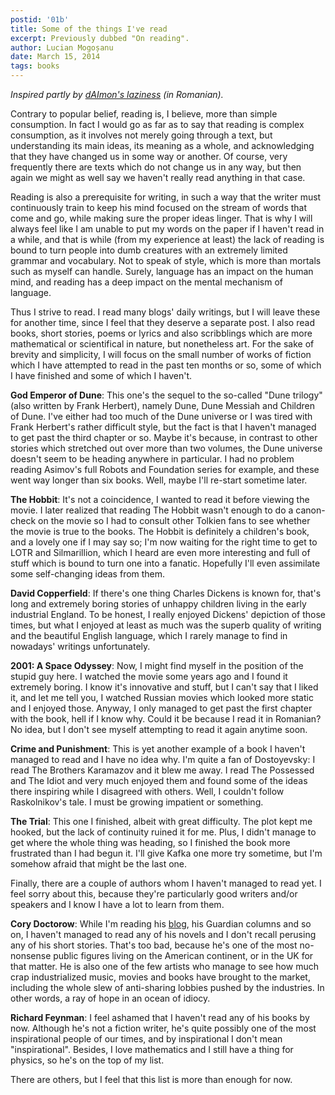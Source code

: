 ```yaml
---
postid: '01b'
title: Some of the things I've read
excerpt: Previously dubbed "On reading".
author: Lucian Mogoșanu
date: March 15, 2014
tags: books
---
```


*Inspired partly by [dAImon's laziness][1] (in Romanian).*

Contrary to popular belief, reading is, I believe, more than simple
consumption. In fact I would go as far as to say that reading is complex
consumption, as it involves not merely going through a text, but understanding
its main ideas, its meaning as a whole, and acknowledging that they have
changed us in some way or another. Of course, very frequently there are texts
which do not change us in any way, but then again we might as well say we
haven't really read anything in that case.

Reading is also a prerequisite for writing, in such a way that the writer must
continuously train to keep his mind focused on the stream of words that come
and go, while making sure the proper ideas linger. That is why I will always
feel like I am unable to put my words on the paper if I haven't read in a
while, and that is while (from my experience at least) the lack of reading is
bound to turn people into dumb creatures with an extremely limited grammar and
vocabulary. Not to speak of style, which is more than mortals such as myself
can handle. Surely, language has an impact on the human mind, and reading has a
deep impact on the mental mechanism of language.

Thus I strive to read. I read many blogs' daily writings, but I will leave
these for another time, since I feel that they deserve a separate post. I also
read books, short stories, poems or lyrics and also scribblings which are more
mathematical or scientifical in nature, but nonetheless art. For the sake of
brevity and simplicity, I will focus on the small number of works of fiction
which I have attempted to read in the past ten months or so, some of which I
have finished and some of which I haven't.

**God Emperor of Dune**: This one's the sequel to the so-called "Dune trilogy"
(also written by Frank Herbert), namely Dune, Dune Messiah and Children of
Dune. I've either had too much of the Dune universe or I was tired with Frank
Herbert's rather difficult style, but the fact is that I haven't managed to get
past the third chapter or so. Maybe it's because, in contrast to other stories
which stretched out over more than two volumes, the Dune universe doesn't seem
to be heading anywhere in particular. I had no problem reading Asimov's full
Robots and Foundation series for example, and these went way longer than six
books. Well, maybe I'll re-start sometime later.

**The Hobbit**: It's not a coincidence, I wanted to read it before viewing the
movie. I later realized that reading The Hobbit wasn't enough to do a
canon-check on the movie so I had to consult other Tolkien fans to see whether
the movie is true to the books. The Hobbit is definitely a children's book, and
a lovely one if I may say so; I'm now waiting for the right time to get to LOTR
and Silmarillion, which I heard are even more interesting and full of stuff
which is bound to turn one into a fanatic. Hopefully I'll even assimilate some
self-changing ideas from them.

**David Copperfield**: If there's one thing Charles Dickens is known for,
that's long and extremely boring stories of unhappy children living in the
early industrial England. To be honest, I really enjoyed Dickens' depiction of
those times, but what I enjoyed at least as much was the superb quality of
writing and the beautiful English language, which I rarely manage to find in
nowadays' writings unfortunately.

**2001: A Space Odyssey**: Now, I might find myself in the position of the
stupid guy here. I watched the movie some years ago and I found it extremely
boring. I know it's innovative and stuff, but I can't say that I liked it, and
let me tell you, I watched Russian movies which looked more static and I
enjoyed those. Anyway, I only managed to get past the first chapter with the
book, hell if I know why. Could it be because I read it in Romanian? No idea,
but I don't see myself attempting to read it again anytime soon.

**Crime and Punishment**: This is yet another example of a book I haven't
managed to read and I have no idea why. I'm quite a fan of Dostoyevsky: I read
The Brothers Karamazov and it blew me away. I read The Possessed and The Idiot
and very much enjoyed them and found some of the ideas there inspiring while I
disagreed with others. Well, I couldn't follow Raskolnikov's tale. I must be
growing impatient or something.

**The Trial**: This one I finished, albeit with great difficulty. The plot kept
me hooked, but the lack of continuity ruined it for me. Plus, I didn't manage
to get where the whole thing was heading, so I finished the book more
frustrated than I had begun it. I'll give Kafka one more try sometime, but I'm
somehow afraid that might be the last one.

Finally, there are a couple of authors whom I haven't managed to read yet. I
feel sorry about this, because they're particularly good writers and/or
speakers and I know I have a lot to learn from them.

**Cory Doctorow**: While I'm reading his [blog][2], his Guardian columns and so
on, I haven't managed to read any of his novels and I don't recall perusing any
of his short stories. That's too bad, because he's one of the most no-nonsense
public figures living on the American continent, or in the UK for that matter.
He is also one of the few artists who manage to see how much crap
industrialized music, movies and books have brought to the market, including
the whole slew of anti-sharing lobbies pushed by the industries. In other
words, a ray of hope in an ocean of idiocy.

**Richard Feynman**: I feel ashamed that I haven't read any of his books by
now. Although he's not a fiction writer, he's quite possibly one of the most
inspirational people of our times, and by inspirational I don't mean
"inspirational". Besides, I love mathematics and I still have a thing for
physics, so he's on the top of my list.

There are others, but I feel that this list is more than enough for now.

[1]: http://daimon.me/blog/2014/01/14/in-care-arat-c-am-fost-un-lenes/
[2]: http://craphound.com/
